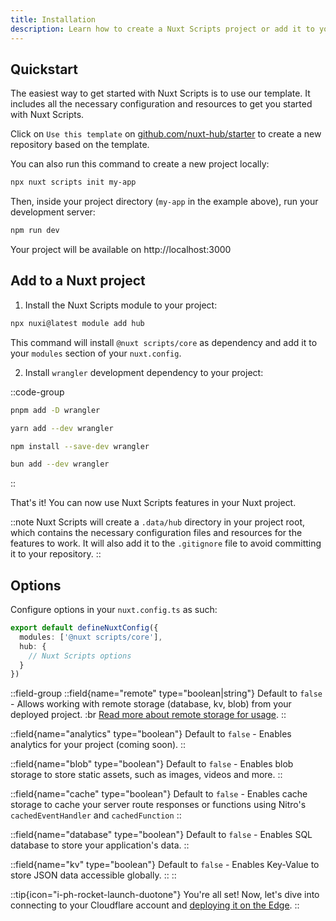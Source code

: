 ```yaml
---
title: Installation
description: Learn how to create a Nuxt Scripts project or add it to your current Nuxt project.
---
```


## Quickstart

The easiest way to get started with Nuxt Scripts is to use our template. It includes all the necessary configuration and resources to get you started with Nuxt Scripts.

Click on `Use this template` on [github.com/nuxt-hub/starter](https://github.com/nuxt-hub/starter) to create a new repository based on the template.

You can also run this command to create a new project locally:

```bash [Terminal]
npx nuxt scripts init my-app
```

Then, inside your project directory (`my-app` in the example above), run your development server:

```bash [Terminal]
npm run dev
```

Your project will be available on http://localhost:3000

## Add to a Nuxt project

1. Install the Nuxt Scripts module to your project:

```bash [Terminal]
npx nuxi@latest module add hub
```

This command will install `@nuxt scripts/core` as dependency and add it to your `modules` section of your `nuxt.config`.

2. Install `wrangler` development dependency to your project:

::code-group

```bash [pnpm]
pnpm add -D wrangler
```

```bash [yarn]
yarn add --dev wrangler
```

```bash [npm]
npm install --save-dev wrangler
```

```bash [bun]
bun add --dev wrangler
```

::

That's it! You can now use Nuxt Scripts features in your Nuxt project.

::note
Nuxt Scripts will create a `.data/hub` directory in your project root, which contains the necessary configuration files and resources for the features to work. It will also add it to the `.gitignore` file to avoid committing it to your repository.
::

## Options

Configure options in your `nuxt.config.ts` as such:

```ts [nuxt.config.ts]
export default defineNuxtConfig({
  modules: ['@nuxt scripts/core'],
  hub: {
    // Nuxt Scripts options
  }
})
```

::field-group
  ::field{name="remote" type="boolean|string"}
    Default to `false` - Allows working with remote storage (database, kv, blob) from your deployed project. :br
    [Read more about remote storage for usage](/docs/getting-started/remote-storage).
  ::

  ::field{name="analytics" type="boolean"}
    Default to `false` - Enables analytics for your project (coming soon).
  ::

  ::field{name="blob" type="boolean"}
    Default to `false` - Enables blob storage to store static assets, such as images, videos and more.
  ::

  ::field{name="cache" type="boolean"}
    Default to `false` - Enables cache storage to cache your server route responses or functions using Nitro's `cachedEventHandler` and `cachedFunction`
  ::

  ::field{name="database" type="boolean"}
    Default to `false` - Enables SQL database to store your application's data.
  ::

  ::field{name="kv" type="boolean"}
    Default to `false` - Enables Key-Value to store JSON data accessible globally.
  ::
::

::tip{icon="i-ph-rocket-launch-duotone"}
You're all set! Now, let's dive into connecting to your Cloudflare account and [deploying it on the Edge](/docs/getting-started/deploy).
::
